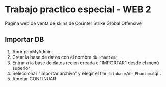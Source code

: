 # Trabajo practico especial - WEB 2

Pagina web de venta de skins de Counter Strike Global Offensive

## Importar DB

1. Abrir phpMyAdmin
2. Crear la base de datos con el nombre `db_Phantom`;
3. Entrar a la base de datos recien creada e "IMPORTAR" desde el menú superior
4. Seleccionar "importar archivo" y elegir el file `database/db_Phantom`.sql`.
5. Apretar CONTINUAR
